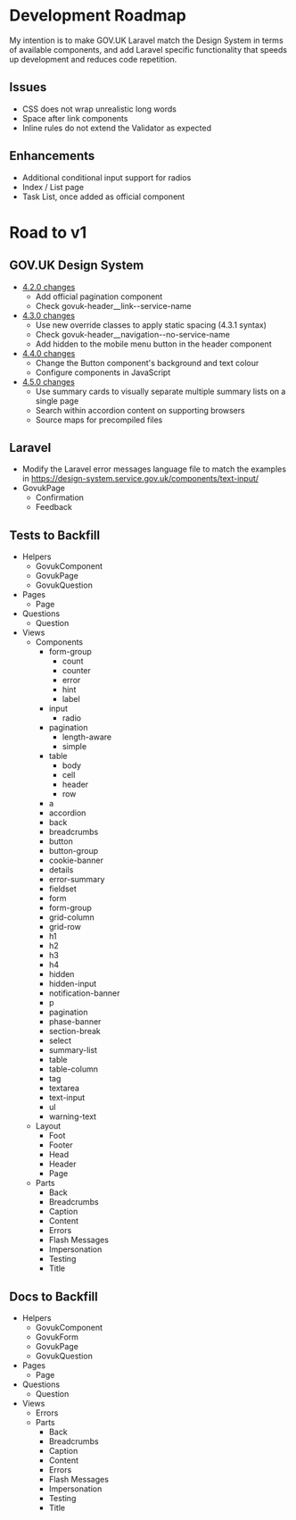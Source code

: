 # Development Roadmap

My intention is to make GOV.UK Laravel match the Design System in terms of available components, and add Laravel specific functionality that speeds up development and reduces code repetition.

## Issues

* CSS does not wrap unrealistic long words
* Space after link components
* Inline rules do not extend the Validator as expected

## Enhancements

* Additional conditional input support for radios
* Index / List page
* Task List, once added as official component

# Road to v1

## GOV.UK Design System

* [4.2.0 changes](https://github.com/alphagov/govuk-frontend/releases/tag/v4.2.0)
    * Add official pagination component
    * Check govuk-header__link--service-name
* [4.3.0 changes](https://github.com/alphagov/govuk-frontend/releases/tag/v4.3.0)
    * Use new override classes to apply static spacing (4.3.1 syntax)
    * Check govuk-header__navigation--no-service-name
    * Add hidden to the mobile menu button in the header component
* [4.4.0 changes](https://github.com/alphagov/govuk-frontend/releases/tag/v4.4.0)
    * Change the Button component's background and text colour
    * Configure components in JavaScript
* [4.5.0 changes](https://github.com/alphagov/govuk-frontend/releases/tag/v4.5.0)
    * Use summary cards to visually separate multiple summary lists on a single page
    * Search within accordion content on supporting browsers
    * Source maps for precompiled files

## Laravel

* Modify the Laravel error messages language file to match the examples in https://design-system.service.gov.uk/components/text-input/
* GovukPage
    * Confirmation
    * Feedback

## Tests to Backfill

* Helpers
    * GovukComponent
    * GovukPage
    * GovukQuestion
* Pages
    * Page
* Questions
    * Question
* Views
    * Components
        * form-group
            * count
            * counter
            * error
            * hint
            * label
        * input
            * radio
        * pagination
            * length-aware
            * simple
        * table
            * body
            * cell
            * header
            * row
        * a
        * accordion
        * back
        * breadcrumbs
        * button
        * button-group
        * cookie-banner
        * details
        * error-summary
        * fieldset
        * form
        * form-group
        * grid-column
        * grid-row
        * h1
        * h2
        * h3
        * h4
        * hidden
        * hidden-input
        * notification-banner
        * p
        * pagination
        * phase-banner
        * section-break
        * select
        * summary-list
        * table
        * table-column
        * tag
        * textarea
        * text-input
        * ul
        * warning-text
    * Layout
        * Foot
        * Footer
        * Head
        * Header
        * Page
    * Parts
        * Back
        * Breadcrumbs
        * Caption
        * Content
        * Errors
        * Flash Messages
        * Impersonation
        * Testing
        * Title

## Docs to Backfill

* Helpers
    * GovukComponent
    * GovukForm
    * GovukPage
    * GovukQuestion
* Pages
    * Page
* Questions
    * Question
* Views
    * Errors
    * Parts
        * Back
        * Breadcrumbs
        * Caption
        * Content
        * Errors
        * Flash Messages
        * Impersonation
        * Testing
        * Title
        
